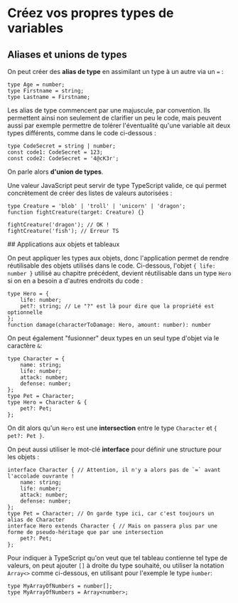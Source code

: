 # Créez vos propres types de variables

## Aliases et unions de types

On peut créer des **alias de type** en assimilant un type à un autre via un `=` :

```TS
type Age = number;
type Firstname = string;
type Lastname = Firstname;
```

Les alias de type commencent par une majuscule, par convention.
Ils permettent ainsi non seulement de clarifier un peu le code, mais peuvent aussi par exemple permettre de tolérer l'éventualité qu'une variable ait deux types différents, comme dans le code ci-dessous :

```TS
type CodeSecret = string | number;
const code1: CodeSecret = 123;
const code2: CodeSecret = '4@cK3r';
```

On parle alors **d'union de types**.

Une valeur JavaScript peut servir de type TypeScript valide, ce qui permet concrètement de créer des listes de valeurs autorisées :

```TS
type Creature = 'blob' | 'troll' | 'unicorn' | 'dragon';
function fightCreature(target: Creature) {}

fightCreature('dragon'); // OK !
fightCreature('fish'); // Erreur TS
```

## Applications aux objets et tableaux

On peut appliquer les types aux objets, donc l'application permet de rendre réutilisable des objets utilisés dans le code.
Ci-dessous, l'objet `{ life: number }` utilisé au chapitre précédent, devient réutilisable dans un type `Hero` si on en a besoin a d'autres endroits du code :

```TS
type Hero = {
    life: number;
    pet?: string; // Le "?" est là pour dire que la propriété est optionnelle
};
function damage(characterToDamage: Hero, amount: number): number
```

On peut également "fusionner" deux types en un seul type d'objet via le caractère `&`:

```TS
type Character = {
    name: string;
    life: number;
    attack: number;
    defense: number;
};
type Pet = Character;
type Hero = Character & {
    pet?: Pet;
};
```

On dit alors qu'un `Hero` est une **intersection** entre le type `Character` et `{ pet?: Pet }`.

On peut aussi utiliser le mot-clé **interface** pour définir une structure pour les objets :

```TS
interface Character { // Attention, il n'y a alors pas de `=` avant l'accolade ouvrante !
    name: string;
    life: number;
    attack: number;
    defense: number;
};
type Pet = Character; // On garde type ici, car c'est toujours un alias de Character
interface Hero extends Character { // Mais on passera plus par une forme de pseudo-héritage que par une intersection
    pet?: Pet;
};
```

Pour indiquer à TypeScript qu'on veut que tel tableau contienne tel type de valeurs, on peut ajouter `[]` à droite du type souhaité, ou utiliser la notation `Array<>` comme ci-dessous, en utilisant pour l'exemple le type ̀`number`:

```TS
type MyArrayOfNumbers = number[];
type MyArrayOfNumbers = Array<number>;
```
